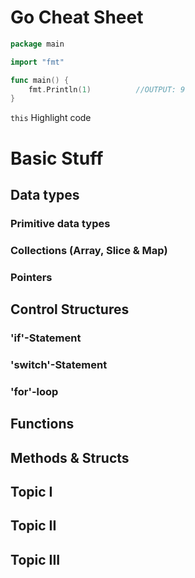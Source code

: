 # Go Cheat Sheet

<!-- code -->
```go
package main

import "fmt"

func main() {
	fmt.Println(1)			//OUTPUT: 9
}

```

`this` Highlight code
# Basic Stuff

## Data types

### Primitive  data types
### Collections (Array, Slice & Map)
### Pointers

## Control Structures
### 'if'-Statement
### 'switch'-Statement
### 'for'-loop

## Functions

## Methods & Structs


## Topic I



## Topic II



## Topic III
